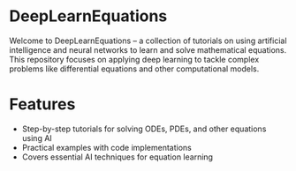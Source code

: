 # DeepLearnEquations
Welcome to DeepLearnEquations – a collection of tutorials on using artificial intelligence and neural networks to learn and solve mathematical equations. This repository focuses on applying deep learning to tackle complex problems like differential equations and other computational models.

# Features
- Step-by-step tutorials for solving ODEs, PDEs, and other equations using AI
- Practical examples with code implementations
- Covers essential AI techniques for equation learning
